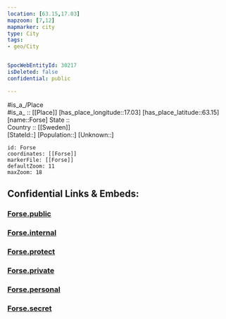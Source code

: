 ```yaml
---
location: [63.15,17.03] 
mapzoom: [7,12] 
mapmarker: city 
type: City
tags:
- geo/City


SpocWebEntityId: 30217
isDeleted: false
confidential: public

---
```

#is_a_/Place  
#is_a_ :: [[Place]] 
[has_place_longitude::17.03] 
[has_place_latitude::63.15] 
[name::Forse] 
State ::  
Country :: [[Sweden]]  
[StateId::] 
[Population::] 
[Unknown::] 


```leaflet
id: Forse
coordinates: [[Forse]] 
markerFile: [[Forse]] 
defaultZoom: 11 
maxZoom: 18
```


## Confidential Links & Embeds: 

### [Forse.public](/_public/\Earth\Continent\Europe\Europe~North\Sweden\Provinces~Sweden\Västernorrland\CityForse.public.md) 

### [Forse.internal](/_internal/\Earth\Continent\Europe\Europe~North\Sweden\Provinces~Sweden\Västernorrland\CityForse.internal.md) 

### [Forse.protect](/_protect/\Earth\Continent\Europe\Europe~North\Sweden\Provinces~Sweden\Västernorrland\CityForse.protect.md) 

### [Forse.private](/_private/\Earth\Continent\Europe\Europe~North\Sweden\Provinces~Sweden\Västernorrland\CityForse.private.md) 

### [Forse.personal](/_personal/\Earth\Continent\Europe\Europe~North\Sweden\Provinces~Sweden\Västernorrland\CityForse.personal.md) 

### [Forse.secret](/_secret/\Earth\Continent\Europe\Europe~North\Sweden\Provinces~Sweden\Västernorrland\CityForse.secret.md)

